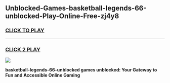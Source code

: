 
## Unblocked-Games-basketball-legends-66-unblocked-Play-Online-Free-zj4y8
<h3>
<a href="https://premium76.site?title=basketball-legends-66-unblocked&ref=26A">CLICK TO PLAY</a></h3>
<hr>

<h3>
<a href="https://premium76.site?title=basketball-legends-66-unblocked&ref=26A">CLICK 2 PLAY</a>
  
</h3>

<a href="https://premium76.site?title=basketball-legends-66-unblocked&ref=26A"><img src="https://clearcache.store/games.png"></a>


**basketball-legends-66-unblocked games unblocked: Your Gateway to Fun and Accessible Online Gaming**
